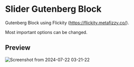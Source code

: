 # Slider Gutenberg Block
Gutenberg Block using Flickity (https://flickity.metafizzy.co/).

Most important options can be changed.

## Preview

![Screenshot from 2024-07-22 03-21-22](https://github.com/user-attachments/assets/57b11c36-4946-4a57-a52c-c55b022b1712)

